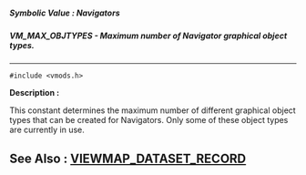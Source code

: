 ##### Symbolic Value : Navigators
##### VM_MAX_OBJTYPES - Maximum number of Navigator graphical object types.
---
```
#include <vmods.h>
```
**Description :**

This constant determines the maximum number of different graphical object types 
that can be created for Navigators.  Only some of these object types are 
currently in use.

**See Also :**
[VIEWMAP_DATASET_RECORD](/reference/Data/VIEWMAP_DATASET_RECORD)
---
